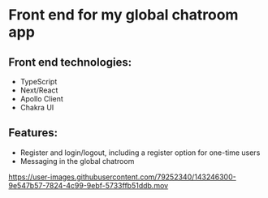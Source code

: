 # Front end for my global chatroom app

## Front end technologies:

- TypeScript
- Next/React
- Apollo Client
- Chakra UI

## Features:

- Register and login/logout, including a register option for one-time users
- Messaging in the global chatroom


https://user-images.githubusercontent.com/79252340/143246300-9e547b57-7824-4c99-9ebf-5733ffb51ddb.mov

